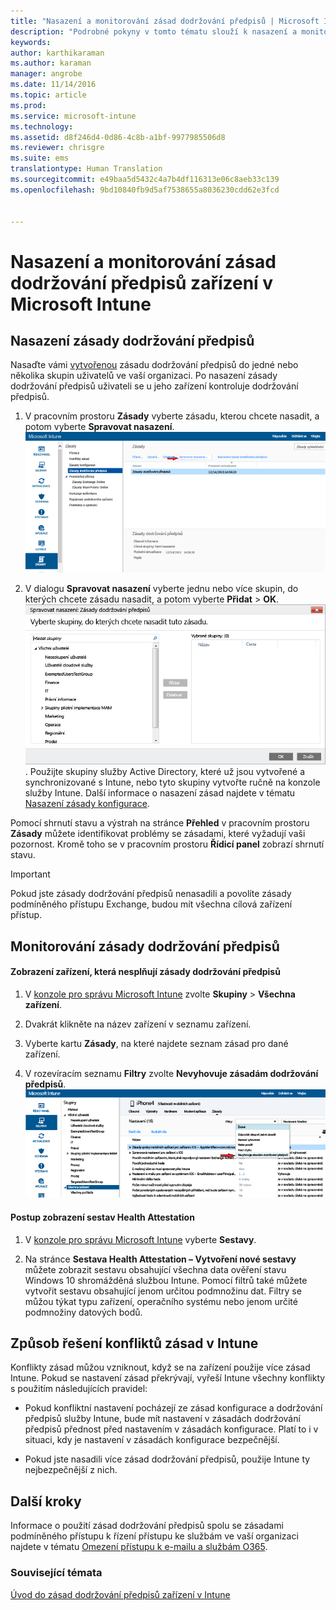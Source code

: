```yaml
---
title: "Nasazení a monitorování zásad dodržování předpisů | Microsoft Intune"
description: "Podrobné pokyny v tomto tématu slouží k nasazení a monitorování zásad dodržování předpisů pro zařízení."
keywords: 
author: karthikaraman
ms.author: karaman
manager: angrobe
ms.date: 11/14/2016
ms.topic: article
ms.prod: 
ms.service: microsoft-intune
ms.technology: 
ms.assetid: d8f246d4-0d86-4c8b-a1bf-9977985506d8
ms.reviewer: chrisgre
ms.suite: ems
translationtype: Human Translation
ms.sourcegitcommit: e49baa5d5432c4a7b4df116313e06c8aeb33c139
ms.openlocfilehash: 9bd10840fb9d5af7538655a8036230cdd62e3fcd


---
```


# <a name="deploy-and-monitor-a-device-compliance-policy-in-microsoft-intune"></a>Nasazení a monitorování zásad dodržování předpisů zařízení v Microsoft Intune
## <a name="deploy-a-compliance-policy"></a>Nasazení zásady dodržování předpisů
Nasaďte vámi [vytvořenou](create-a-device-compliance-policy-in-microsoft-intune.md) zásadu dodržování předpisů do jedné nebo několika skupin uživatelů ve vaší organizaci. Po nasazení zásady dodržování předpisů uživateli se u jeho zařízení kontroluje dodržování předpisů.

1.  V pracovním prostoru **Zásady** vyberte zásadu, kterou chcete nasadit, a potom vyberte **Spravovat nasazení**.
![Snímek stránky zásad dodržování předpisů zobrazující možnosti nabídky Spravovat nasazení v horní části](./media/intune-sa-3c-deploy-compliance-policy2.png)

2.  V dialogu **Spravovat nasazení** vyberte jednu nebo více skupin, do kterých chcete zásadu nasadit, a potom vyberte **Přidat** > **OK**.
![Snímek obrazovky dialogového okna Spravovat nasazení](./media/intune-sa-3d-deploy-compliance-policy3-Manage.png). Použijte skupiny služby Active Directory, které už jsou vytvořené a synchronizované s Intune, nebo tyto skupiny vytvořte ručně na konzole služby Intune. Další informace o nasazení zásad najdete v tématu [Nasazení zásady konfigurace](manage-settings-and-features-on-your-devices-with-microsoft-intune-policies.md).

Pomocí shrnutí stavu a výstrah na stránce **Přehled** v pracovním prostoru **Zásady** můžete identifikovat problémy se zásadami, které vyžadují vaši pozornost. Kromě toho se v pracovním prostoru **Řídicí panel** zobrazí shrnutí stavu.

> [!IMPORTANT]
> Pokud jste zásady dodržování předpisů nenasadili a povolíte zásady podmíněného přístupu Exchange, budou mít všechna cílová zařízení přístup.

## <a name="monitor-the-compliance-policy"></a>Monitorování zásady dodržování předpisů

#### <a name="to-view-devices-that-do-not-conform-to-a-compliance-policy"></a>Zobrazení zařízení, která nesplňují zásady dodržování předpisů

1.  V [konzole pro správu Microsoft Intune](https://manage.microsoft.com) zvolte **Skupiny** > **Všechna zařízení**.

2.  Dvakrát klikněte na název zařízení v seznamu zařízení.

3.  Vyberte kartu **Zásady**, na které najdete seznam zásad pro dané zařízení.

4.  V rozevíracím seznamu **Filtry** zvolte **Nevyhovuje zásadám dodržování předpisů**.
![Snímek obrazovky zobrazující seznam možností v seznamu filtrů](./media/intune-sa-3e-view-device-noncompliance.png)

#### <a name="to-view-the-health-attestation-reports"></a>Postup zobrazení sestav Health Attestation

1.  V [konzole pro správu Microsoft Intune](https://manage.microsoft.com) vyberte **Sestavy**.

2.  Na stránce **Sestava Health Attestation – Vytvoření nové sestavy** můžete zobrazit sestavu obsahující všechna data ověření stavu Windows 10 shromážděná službou Intune. Pomocí filtrů také můžete vytvořit sestavu obsahující jenom určitou podmnožinu dat. Filtry se můžou týkat typu zařízení, operačního systému nebo jenom určité podmnožiny datových bodů.

## <a name="how-intune-resolves-policy-conflicts"></a>Způsob řešení konfliktů zásad v Intune
Konflikty zásad můžou vzniknout, když se na zařízení použije více zásad Intune. Pokud se nastavení zásad překrývají, vyřeší Intune všechny konflikty s použitím následujících pravidel:

-   Pokud konfliktní nastavení pocházejí ze zásad konfigurace a dodržování předpisů služby Intune, bude mít nastavení v zásadách dodržování předpisů přednost před nastavením v zásadách konfigurace. Platí to i v situaci, kdy je nastavení v zásadách konfigurace bezpečnější.

-   Pokud jste nasadili více zásad dodržování předpisů, použije Intune ty nejbezpečnější z nich.

## <a name="next-steps"></a>Další kroky
Informace o použití zásad dodržování předpisů spolu se zásadami podmíněného přístupu k řízení přístupu ke službám ve vaší organizaci najdete v tématu [Omezení přístupu k e-mailu a službám O365](restrict-access-to-email-and-o365-services-with-microsoft-intune.md).


### <a name="see-also"></a>Související témata
[Úvod do zásad dodržování předpisů zařízení v Intune](introduction-to-device-compliance-policies-in-microsoft-intune.md)



<!--HONumber=Oct16_HO4-->


